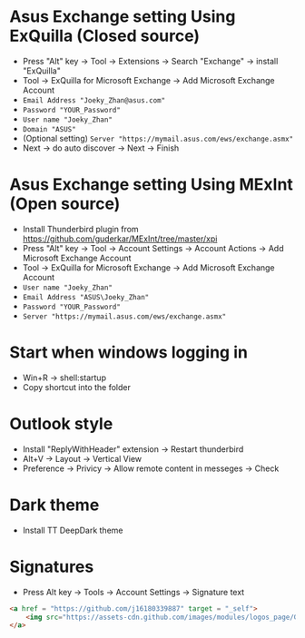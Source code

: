 Asus Exchange setting Using ExQuilla (Closed source)
=====
* Press "Alt" key -> Tool -> Extensions -> Search "Exchange" -> install "ExQuilla"
* Tool -> ExQuilla for Microsoft Exchange -> Add Microsoft Exchange Account
* `Email Address "Joeky_Zhan@asus.com"`
* `Password "YOUR_Password"`
* `User name "Joeky_Zhan"`
* `Domain "ASUS"`
* (Optional setting) `Server "https://mymail.asus.com/ews/exchange.asmx"`
* Next -> do auto discover -> Next -> Finish

Asus Exchange setting Using MExInt (Open source)
=====
* Install Thunderbird plugin from https://github.com/guderkar/MExInt/tree/master/xpi
* Press "Alt" key -> Tool -> Account Settings -> Account Actions -> Add Microsoft Exchange Account
* Tool -> ExQuilla for Microsoft Exchange -> Add Microsoft Exchange Account
* `User name "Joeky_Zhan"`
* `Email Address "ASUS\Joeky_Zhan"`
* `Password "YOUR_Password"`
* `Server "https://mymail.asus.com/ews/exchange.asmx"`

Start when windows logging in
=====
* Win+R -> shell:startup
* Copy shortcut into the folder

Outlook style
=====
* Install "ReplyWithHeader" extension -> Restart thunderbird
* Alt+V -> Layout -> Vertical View
* Preference -> Privicy -> Allow remote content in messeges -> Check

Dark theme
=====
* Install TT DeepDark theme

Signatures
=====
* Press Alt key -> Tools -> Account Settings -> Signature text
```html
<a href = "https://github.com/j16180339887" target = "_self">
    <img src="https://assets-cdn.github.com/images/modules/logos_page/GitHub-Mark.png" alt="Github" height="50" width="50"/>
</a>
```
